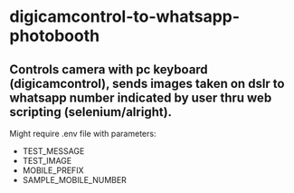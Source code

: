 # digicamcontrol-to-whatsapp-photobooth
## Controls camera with pc keyboard (digicamcontrol), sends images taken on dslr to whatsapp number indicated by user thru web scripting (selenium/alright).
Might require .env file with parameters:
- TEST_MESSAGE
- TEST_IMAGE
- MOBILE_PREFIX
- SAMPLE_MOBILE_NUMBER
